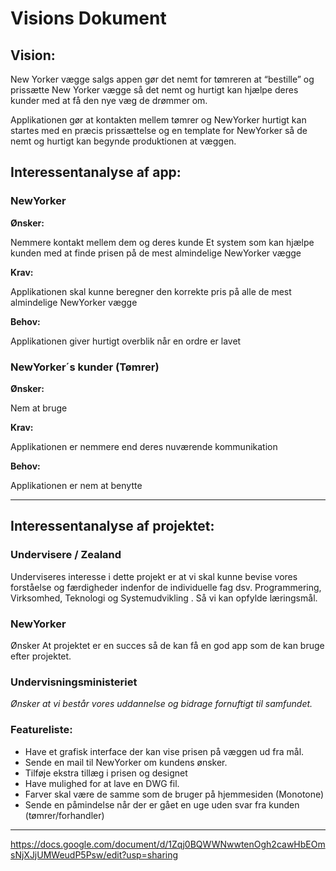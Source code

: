 # Visions Dokument

## Vision:
New Yorker vægge salgs appen gør det nemt for tømreren at “bestille” og prissætte New Yorker vægge så det nemt og hurtigt kan hjælpe deres kunder med at få den nye væg de drømmer om.

Applikationen gør at kontakten mellem tømrer og NewYorker hurtigt kan startes med en præcis prissættelse og en template for NewYorker så de nemt og hurtigt kan begynde produktionen at væggen. 

## Interessentanalyse af app:
### NewYorker

**Ønsker:** 

Nemmere kontakt mellem dem og deres kunde
Et system som kan hjælpe kunden med at finde prisen på de mest almindelige NewYorker vægge

**Krav:**

Applikationen skal kunne beregner den korrekte pris på alle de mest almindelige NewYorker vægge

**Behov:** 

Applikationen giver hurtigt overblik når en ordre er lavet


### NewYorker´s kunder (Tømrer)

**Ønsker:** 

Nem at bruge

**Krav:**

Applikationen er nemmere end deres nuværende kommunikation

**Behov:** 

Applikationen er nem at benytte

-----------------------------------------------------------------------------------------------------------------------------------------------------------------
## Interessentanalyse af projektet:
### Undervisere / Zealand

Underviseres interesse i dette projekt er at vi skal kunne bevise vores forståelse og færdigheder indenfor de individuelle fag dsv. Programmering, Virksomhed, Teknologi og Systemudvikling . Så vi kan opfylde læringsmål.

### NewYorker

Ønsker At projektet er en succes så de kan få en god app som de kan bruge efter projektet.

### Undervisningsministeriet
*Ønsker at vi består vores uddannelse og bidrage fornuftigt til samfundet.*


### Featureliste:
-	Have et grafisk interface der kan vise prisen på væggen ud fra mål.
- Sende en mail til NewYorker om kundens ønsker.
- Tilføje ekstra tillæg i prisen og designet
- Have mulighed for at lave en DWG fil.
- Farver skal være de samme som de bruger på hjemmesiden (Monotone)
- Sende en påmindelse når der er gået en uge uden svar fra kunden (tømrer/forhandler)


-----------------------------------------------------------------------------------------------------------------------------------------------------------------
https://docs.google.com/document/d/1Zqj0BQWWNwwtenOgh2cawHbEOmsNjXJjUMWeudP5Psw/edit?usp=sharing
